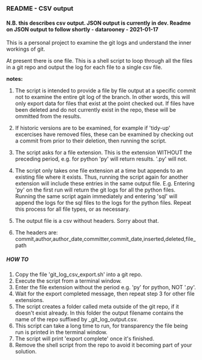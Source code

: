 ### README  - CSV output

#### N.B. this describes csv output. JSON output is currently in dev. Readme on JSON output to follow shortly - datarooney - 2021-01-17

This is a personal project to examine the git logs and understand the inner workings of git.

At present there is one file. This is a shell script to loop through all the files in a git repo and output the log for each file to a single csv file.

__notes:__
1. The script is intended to provide a file by file output at a specific commit not to examine the entire git log of the branch. In other words, this will only export data for files that exist at the point checked out. If files have been deleted and do not currently exist in the repo, these will be ommitted from the results.

1. If historic versions are to be examined, for example if 'tidy-up' excercises have removed files, these can be examined by checking out a commit from prior to their deletion, then running the script.

1. The script asks for a file extension. This is the extension WITHOUT the preceding period, e.g. for python 'py' will return results. '.py' will not.

1. The script only takes one file extension at a time but appends to an existing file where it exists. Thus, running the script again for another extension will include these entries in the same output file. E.g. Entering 'py' on the first run will return the git logs for all the python files. Running the same script again immediately and entering 'sql' will append the logs for the sql files to the logs for the python files. Repeat this process for all file types, or as necessary.

1. The output file is a csv without headers. Sorry about that.

1. The headers are: commit,author,author_date,committer,commit_date,inserted,deleted,file_path

##### HOW TO

1. Copy the file 'git_log_csv_export.sh' into a git repo.
1. Execute the script from a terminal window.
1. Enter the file extension without the period e.g. 'py' for python, NOT '.py'.
1. Wait for the export completed message, then repeat step 3 for other file extensions.
1. The script creates a folder called meta outside of the git repo, if it doesn't exist already. In this folder the output filename contains the name of the repo suffixed by _git_log_output.csv.
1. This script can take a long time to run, for transparency the file being run is printed in the terminal window.
1. The script will print 'export complete' once it's finished.
1. Remove the shell script from the repo to avoid it becoming part of your solution.
